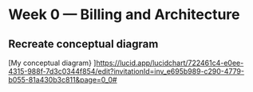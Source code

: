 # Week 0 — Billing and Architecture

## Recreate conceptual diagram
[My conceptual diagram} ]https://lucid.app/lucidchart/722461c4-e0ee-4315-988f-7d3c0344f854/edit?invitationId=inv_e695b989-c290-4779-b055-81a430b3c811&page=0_0#
